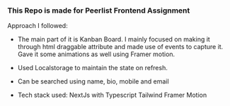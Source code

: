 ### This Repo is made for Peerlist Frontend Assignment

Approach I followed:

- The main part of it is Kanban Board. I mainly focused on making it through html draggable attribute and made use of events to capture it. Gave it some animations as well using Framer motion.
- Used Localstorage to maintain the state on refresh.
- Can be searched using name, bio, mobile and email

- Tech stack used:
  NextJs with Typescript
  Tailwind
  Framer Motion

